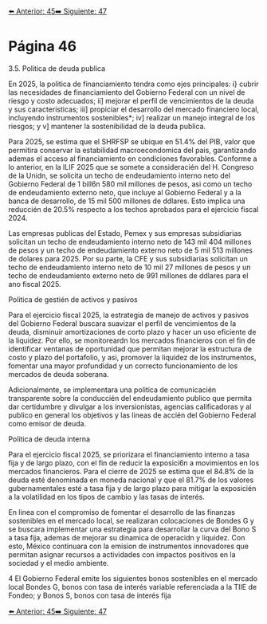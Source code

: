 [⬅️ Anterior: 45](./45.md)[➡️ Siguiente: 47](./47.md)

# Página 46

3.5. Politica de deuda publica

En 2025, la politica de financiamiento tendra como ejes principales: i} cubrir las necesidades de financiamiento
del Gobierno Federal con un nivel de riesgo y costo adecuados; ii] mejorar el perfil de vencimientos de la
deuda y sus caracteristicas; iii] propiciar el desarrollo del mercado financiero local, incluyendo instrumentos
sostenibles*; iv] realizar un manejo integral de los riesgos; y v] mantener la sostenibilidad de la deuda publica.

Para 2025, se estima que el SHRFSP se ubique en 51.4% del PIB, valor que permitira conservar la estabilidad
macroecondomica del pais, garantizando ademas el acceso al financiamiento en condiciones favorables.
Conforme a lo anterior, en la ILIF 2025 que se somete a consideracién del H. Congreso de la Unidn, se solicita
un techo de endeudamiento interno neto del Gobierno Federal de 1 bill6n 580 mil millones de pesos, asi como
un techo de endeudamiento externo neto, que incluye al Gobierno Federal y a la banca de desarrollo, de 15
mil 500 millones de ddlares. Esto implica una reduccién de 20.5% respecto a los techos aprobados para el
ejercicio fiscal 2024.

Las empresas publicas del Estado, Pemex y sus empresas subsidiarias solicitan un techo de endeudamiento
interno neto de 143 mil 404 millones de pesos y un techo de endeudamiento externo neto de 5 mil 513 millones
de dolares para 2025. Por su parte, la CFE y sus subsidiarias solicitan un techo de endeudamiento interno neto
de 10 mil 27 millones de pesos y un techo de endeudamiento externo neto de 991 millones de ddlares para el
ano fiscal 2025.

Politica de gestién de activos y pasivos

Para el ejercicio fiscal 2025, la estrategia de manejo de activos y pasivos del Gobierno Federal buscara suavizar
el perfil de vencimientos de la deuda, disminuir amortizaciones de corto plazo y hacer un uso eficiente de la
liquidez. Por ello, se monitoreardn los mercados financieros con el fin de identificar ventanas de oportunidad
que permitan mejorar la estructura de costo y plazo del portafolio, y asi, promover la liquidez de los
instrumentos, fomentar una mayor profundidad y un correcto funcionamiento de los mercados de deuda
soberana.

Adicionalmente, se implementara una politica de comunicacién transparente sobre la conduccién del
endeudamiento publico que permita dar certidumbre y divulgar a los inversionistas, agencias calificadoras y al
publico en general los objetivos y las lineas de accién del Gobierno Federal como emisor de deuda.

Politica de deuda interna

Para el ejercicio fiscal 2025, se priorizara el financiamiento interno a tasa fija y de largo plazo, con el fin de
reducir la exposici6n a movimientos en los mercados financieros. Para el cierre de 2025 se estima que el 84.8%
de la deuda esté denominada en moneda nacional y que el 81.7% de los valores gubernamentales esté a tasa
fija y de largo plazo para mitigar la exposicién a la volatilidad en los tipos de cambio y las tasas de interés.

En linea con el compromiso de fomentar el desarrollo de las finanzas sostenibles en el mercado local, se
realizaran colocaciones de Bondes G y se buscara implementar una estrategia para desarrollar la curva del
Bono S a tasa fija, ademas de mejorar su dinamica de operacidn y liquidez. Con esto, México continuara con la
emision de instrumentos innovadores que permitan asignar recursos a actividades con impactos positivos en
la sociedad y el medio ambiente.

4 El Gobierno Federal emite los siguientes bonos sostenibles en el mercado local Bondes G, bonos con tasa de interés variable referenciada a la TIIE de Fondeo; y Bonos S, bonos con tasa de interés fija

[⬅️ Anterior: 45](./45.md)[➡️ Siguiente: 47](./47.md)